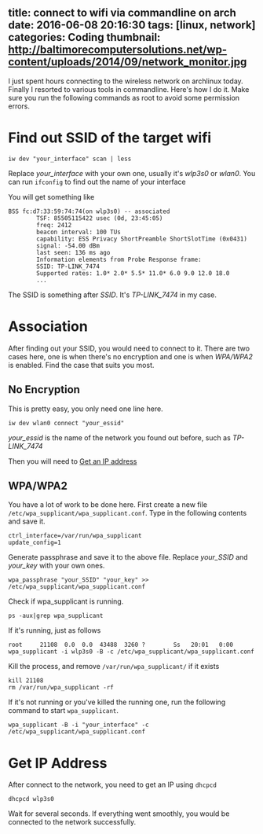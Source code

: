 title: connect to wifi via commandline on arch
date: 2016-06-08 20:16:30
tags: [linux, network]
categories: Coding
thumbnail: http://baltimorecomputersolutions.net/wp-content/uploads/2014/09/network_monitor.jpg
---

I just spent hours connecting to the wireless network on archlinux today. Finally I resorted to various tools in commandline. Here's how I do it. Make sure you run the following commands as root to avoid some permission errors.

# Find out SSID of the target wifi

```
iw dev "your_interface" scan | less
```

Replace *your_interface* with your own one, usually it's *wlp3s0* or *wlan0*. You can run `ifconfig` to find out the name of your interface

You will get something like

```
BSS fc:d7:33:59:74:74(on wlp3s0) -- associated
        TSF: 85505115422 usec (0d, 23:45:05)
        freq: 2412
        beacon interval: 100 TUs
        capability: ESS Privacy ShortPreamble ShortSlotTime (0x0431)
        signal: -54.00 dBm
        last seen: 136 ms ago
        Information elements from Probe Response frame:
        SSID: TP-LINK_7474
        Supported rates: 1.0* 2.0* 5.5* 11.0* 6.0 9.0 12.0 18.0 
		...
```
The SSID is something after *SSID*. It's *TP-LINK_7474* in my case.

# Association

After finding out your SSID, you would need to connect to it. There are two cases here, one is when there's no encryption and one is when *WPA/WPA2* is enabled. Find the case that suits you most.

## No Encryption

This is pretty easy, you only need one line here.

```
iw dev wlan0 connect "your_essid"
```

*your_essid* is the name of the network you found out before, such as *TP-LINK_7474*

Then you will need to [Get an IP address](#Get-IP-Address)

## WPA/WPA2

You have a lot of work to be done here. First create a new file `/etc/wpa_supplicant/wpa_supplicant.conf`. Type in the following contents and save it.

```
ctrl_interface=/var/run/wpa_supplicant
update_config=1
```

Generate passphrase and save it to the above file. Replace *your_SSID* and *your_key* with your own ones.

```
wpa_passphrase "your_SSID" "your_key" >> /etc/wpa_supplicant/wpa_supplicant.conf
```

Check if wpa_supplicant is running.

```
ps -aux|grep wpa_supplicant
```

If it's running, just as follows

```
root     21108  0.0  0.0  43488  3260 ?        Ss   20:01   0:00 wpa_supplicant -i wlp3s0 -B -c /etc/wpa_supplicant/wpa_supplicant.conf
```

Kill the process, and remove `/var/run/wpa_supplicant/` if it exists

```
kill 21108
rm /var/run/wpa_supplicant -rf
```

If it's not running or you've killed the running one, run the following command to start `wpa_supplicant`.

```
wpa_supplicant -B -i "your_interface" -c /etc/wpa_supplicant/wpa_supplicant.conf
```

# Get IP Address

After connect to the network, you need to get an IP using `dhcpcd`

```
dhcpcd wlp3s0
```

Wait for several seconds. If everything went smoothly, you would be connected to the network successfully.
